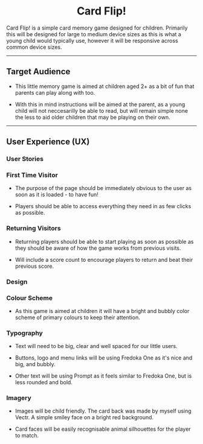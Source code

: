 <h1 align=center>Card Flip!</h1>

<p>Card Flip! is a simple card memory game designed for children. Primarily this will be designed for large to medium device sizes as this is what a young child would typically use, however it will be responsive across common device sizes. </p>

<hr>

## Target Audience

* This little memory game is aimed at children aged 2+ as a bit of fun that parents can play along with too.

* With this in mind instructions will be aimed at the parent, as a young child will not neccesarilly be able to read, but will remain simple none the less to aid older children that may be playing on their own.

<hr>

## User Experience (UX)

### User Stories

### First Time Visitor

* The purpose of the page should be immediately obvious to the user as soon as it is loaded - to have fun!

* Players should be able to access everything they need in as few clicks as possible.

### Returning Visitors

* Returning players should be able to start playing as soon as possible as they should be aware of how the game works from previous visits.

* Will include a score count to encourage players to return and beat their previous score.

### Design

### Colour Scheme

* As this game is aimed at children it will have a bright and bubbly color scheme of primary colours to keep their attention.

### Typography

* Text will need to be big, clear and well spaced for our little users.

* Buttons, logo and menu links will be using Fredoka One as it's nice and big, and bubbly.

* Other text will be using Prompt as it feels similar to Fredoka One, but is less rounded and bold.

### Imagery

* Images will be child friendly. The card back was made by myself using Vectr. A simple smiley face on a bright red background.

* Card faces will be easily recognisable animal silhouettes for the player to match.


